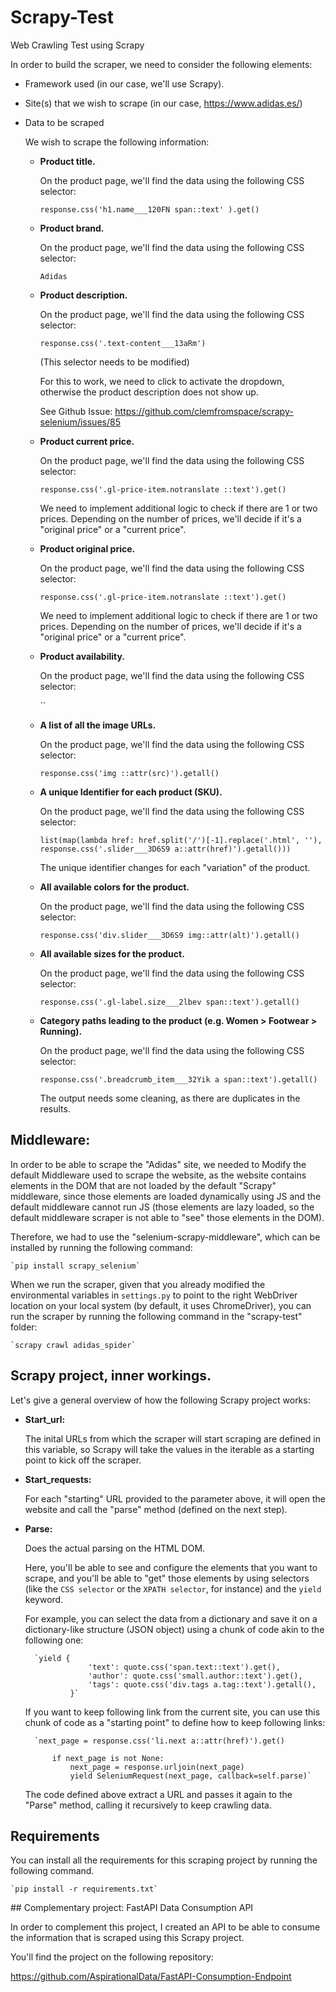 # Scrapy-Test
Web Crawling Test using Scrapy


In order to build the scraper, we need to consider the following elements:

* Framework used (in our case, we'll use Scrapy).
* Site(s) that we wish to scrape (in our case, https://www.adidas.es/)
* Data to be scraped

    We wish to scrape the following information:

    * **Product title.**

        On the product page, we'll find the data using the following CSS selector:

        `response.css('h1.name___120FN span::text' ).get()`
        
    * **Product brand.**

        On the product page, we'll find the data using the following CSS selector:

        `Adidas`


    * **Product description.**

        On the product page, we'll find the data using the following CSS selector:

        `response.css('.text-content___13aRm')`

        (This selector needs to be modified)

        For this to work, we need to click to activate the dropdown, otherwise the product description does not show up.

        See Github Issue:
        https://github.com/clemfromspace/scrapy-selenium/issues/85

    * **Product current price.**

        On the product page, we'll find the data using the following CSS selector:

        `response.css('.gl-price-item.notranslate ::text').get()`

        We need to implement additional logic to check if there are 1 or two prices.
        Depending on the number of prices, we'll decide if it's a "original price" or a "current price".



    * **Product original price.**

        On the product page, we'll find the data using the following CSS selector:

        `response.css('.gl-price-item.notranslate ::text').get()`

        We need to implement additional logic to check if there are 1 or two prices.
        Depending on the number of prices, we'll decide if it's a "original price" or a "current price".


    * **Product availability.**

        On the product page, we'll find the data using the following CSS selector:

        ``


    * **A list of all the image URLs.**

        On the product page, we'll find the data using the following CSS selector:

        `response.css('img ::attr(src)').getall()`


    * **A unique Identifier for each product (SKU).**

        On the product page, we'll find the data using the following CSS selector:

        `list(map(lambda href: href.split('/')[-1].replace('.html', ''), response.css('.slider___3D6S9 a::attr(href)').getall()))`

        The unique identifier changes for each "variation" of the product.


    * **All available colors for the product.**

        On the product page, we'll find the data using the following CSS selector:

        `response.css('div.slider___3D6S9 img::attr(alt)').getall()`


    * **All available sizes for the product.**

        On the product page, we'll find the data using the following CSS selector:

        `response.css('.gl-label.size___2lbev span::text').getall()`


    * **Category paths leading to the product (e.g. Women > Footwear > Running).**

        On the product page, we'll find the data using the following CSS selector:

        `response.css('.breadcrumb_item___32Yik a span::text').getall()`

        The output needs some cleaning, as there are duplicates in the results.



## Middleware:

In order to be able to scrape the "Adidas" site, we needed to Modify the default Middleware used to scrape the website, as the website contains elements in the DOM that are not loaded by the default "Scrapy" middleware, since those elements are loaded dynamically using JS and the default middleware cannot run JS (those elements are lazy loaded, so the default middleware scraper is not able to "see" those elements in the DOM).

Therefore, we had to use the "selenium-scrapy-middleware", which can be installed by running the following command:


    `pip install scrapy_selenium`


When we run the scraper, given that you already modified the environmental variables in `settings.py` to point to the right WebDriver location on your local system (by default, it uses ChromeDriver), you can run the scraper by running the following command in the "scrapy-test" folder:


    `scrapy crawl adidas_spider`


## Scrapy project, inner workings.

Let's give a general overview of how the following Scrapy project works:

* **Start_url:**

    The inital URLs from which the scraper will start scraping are defined in this variable, so Scrapy will take the values in the iterable as a starting point to kick off the scraper.

* **Start_requests:**

    For each "starting" URL provided to the parameter above, it will open the website and call the "parse" method (defined on the next step).

* **Parse:**

    Does the actual parsing on the HTML DOM.

    Here, you'll be able to see and configure the elements that you want to scrape, and you'll be able to "get" those elements by using selectors (like the `CSS selector` or the `XPATH selector`, for instance) and the `yield` keyword.

    For example, you can select the data from a dictionary and save it on a dictionary-like structure (JSON object) using a chunk of code akin to the following one:

        `yield {
                    'text': quote.css('span.text::text').get(),
                    'author': quote.css('small.author::text').get(),
                    'tags': quote.css('div.tags a.tag::text').getall(),
                }`


    If you want to keep following link from the current site, you can use this chunk of code as a "starting point" to define how to keep following links:

        `next_page = response.css('li.next a::attr(href)').get()

            if next_page is not None:
                next_page = response.urljoin(next_page)
                yield SeleniumRequest(next_page, callback=self.parse)`


    The code defined above extract a URL and passes it again to the "Parse" method, calling it recursively to keep crawling data.


## Requirements

You can install all the requirements for this scraping project by running the following command.

    `pip install -r requirements.txt`



## Complementary project: FastAPI Data Consumption API

In order to complement this project, I created an API to be able to consume the information that is scraped using this Scrapy project.

You'll find the project on the following repository:

https://github.com/AspirationalData/FastAPI-Consumption-Endpoint